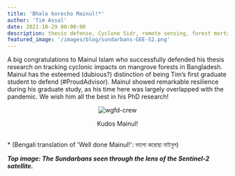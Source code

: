 ```yaml
---
title: 'Bhalo korecho Mainul!*'
author: 'Tim Assal'
date: 2021-10-29 00:00:00
description: thesis defense, Cyclone Sidr, remote sensing, forest mortality, extreme events, Google Earth Engine
featured_image: '/images/blog/sundarbans-GEE-S2.png'
---
```


A big congratulations to Mainul Islam who successfully defended his thesis research on tracking cyclonic impacts on mangrove forests in Bangladesh. Mainul has the esteemed (dubious?) distinction of being Tim’s first graduate student to defend (#ProudAdvisor). Mainul showed remarkable resilience during his graduate study, as his time here was largely overlapped with the pandemic. We wish him all the best in his PhD research!

<p align="center">
  <img alt="wgfd-crew" src="/images/blog/NickMainulTim.jpg">
</p> 
<center>Kudos Mainul! </center>
<br>

\* (Bengali translation of 'Well done Mainul!': ভালো করেছো মাইনুল)

***Top image: The Sundarbans seen through the lens of the Sentinel-2 satellite.***
